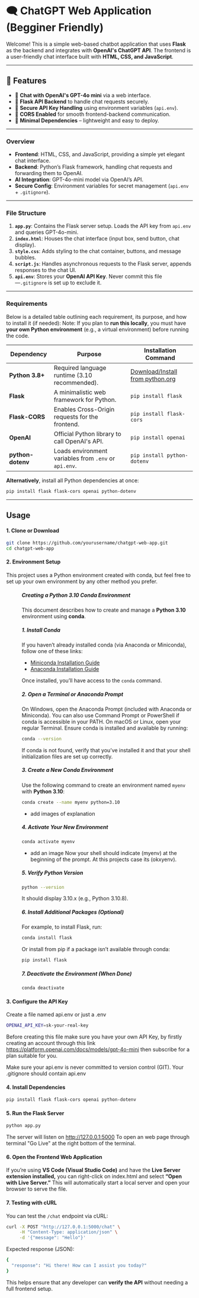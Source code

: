 # 🗨️ ChatGPT Web Application (Begginer Friendly)

Welcome! This is a simple web-based chatbot application that uses **Flask** as the backend and integrates with **OpenAI's ChatGPT API**. The frontend is a user-friendly chat interface built with **HTML, CSS, and JavaScript**. 

---

## 🚀 Features
- 🔹 **Chat with OpenAI's GPT-4o mini** via a web interface.
- 🔹 **Flask API Backend** to handle chat requests securely.
- 🔹 **Secure API Key Handling** using environment variables (`api.env`).
- 🔹 **CORS Enabled** for smooth frontend-backend communication.
- 🔹 **Minimal Dependencies** – lightweight and easy to deploy.

---

### **Overview**

- **Frontend**: HTML, CSS, and JavaScript, providing a simple yet elegant chat interface.
- **Backend**: Python’s Flask framework, handling chat requests and forwarding them to OpenAI.
- **AI Integration**: GPT-4o-mini model via OpenAI’s API.
- **Secure Config**: Environment variables for secret management (`api.env` + `.gitignore`).

---

### **File Structure**

1. **`app.py`**: Contains the Flask server setup. Loads the API key from `api.env` and queries GPT-4o-mini.
2. **`index.html`**: Houses the chat interface (input box, send button, chat display).
3. **`style.css`**: Adds styling to the chat container, buttons, and message bubbles.
4. **`script.js`**: Handles asynchronous requests to the Flask server, appends responses to the chat UI.
5. **`api.env`**: Stores your **OpenAI API Key**. Never commit this file—`.gitignore` is set up to exclude it.

---

### **Requirements**

Below is a detailed table outlining each requirement, its purpose, and how to install it (if needed):
Note: If you plan to **run this locally**, you must have **your own Python environment** (e.g., a virtual environment) before running the code.


| Dependency        | Purpose                                                  | Installation Command                 |
|-------------------|----------------------------------------------------------|--------------------------------------|
| **Python 3.8+**   | Required language runtime (3.10 recommended).            | [Download/Install from python.org](https://www.python.org/downloads/) |
| **Flask**         | A minimalistic web framework for Python.                 | `pip install flask`                  |
| **Flask-CORS**    | Enables Cross-Origin requests for the frontend.          | `pip install flask-cors`             |
| **OpenAI**        | Official Python library to call OpenAI's API.            | `pip install openai`                 |
| **python-dotenv** | Loads environment variables from `.env` or `api.env`.    | `pip install python-dotenv`          |

**Alternatively**, install all Python dependencies at once:

```bash 
pip install flask flask-cors openai python-dotenv 
```
---

## Usage 

#### 1. Clone or Download
```bash 
git clone https://github.com/yourusername/chatgpt-web-app.git
cd chatgpt-web-app
```
#### 2. Environment Setup
This project uses a Python environment created with conda, but feel free to set up your own environment by any other method you prefer.
<div style="margin-left: 3em;">

##### Creating a Python 3.10 Conda Environment
This document describes how to create and manage a **Python 3.10** environment using **conda**.

##### 1. Install Conda 

If you haven’t already installed conda (via Anaconda or Miniconda), follow one of these links:
- [Miniconda Installation Guide](https://docs.conda.io/en/latest/miniconda.html)
- [Anaconda Installation Guide](https://www.anaconda.com/products/distribution)

Once installed, you’ll have access to the `conda` command.

##### 2.  Open a Terminal or Anaconda Prompt

On Windows, open the Anaconda Prompt (included with Anaconda or Miniconda). You can also use Command Prompt or PowerShell if conda is accessible in your PATH.
On macOS or Linux, open your regular Terminal. Ensure conda is installed and available by running:
```bash 
conda --version
```
If conda is not found, verify that you’ve installed it and that your shell initialization files are set up correctly.

##### 3.  Create a New Conda Environment
Use the following command to create an environment named `myenv` with **Python 3.10**:
```bash
conda create --name myenv python=3.10
```
- add images of explanation 

##### 4.  Activate Your New Environment
```bash
conda activate myenv 
```
- add an image 
Now your shell should indicate (myenv) at the beginning of the prompt. At this projects case its (okxyenv).

##### 5.  Verify Python Version
```bash
python --version 
```
It should display 3.10.x (e.g., Python 3.10.8).

##### 6.  Install Additional Packages (Optional)

For example, to install Flask, run:
```bash
conda install flask
```
Or install from pip if a package isn’t available through conda:
```bash
pip install flask
```
##### 7. Deactivate the Environment (When Done)
```bash
conda deactivate
```
</div>

#### 3. Configure the API Key 
Create a file named api.env or just a .env

```bash 
OPENAI_API_KEY=sk-your-real-key
```
Before creating this file make sure you have your own API Key, by firstly creating an account through this link https://platform.openai.com/docs/models/gpt-4o-mini then subscribe for a plan suitable for you. 

Make sure your api.env is never committed to version control (GIT). Your .gitignore should contain api.env 

#### 4. Install Dependencies
```bash 
pip install flask flask-cors openai python-dotenv
```

#### 5. Run the Flask Server
```bash 
python app.py
```
The server will listen on http://127.0.0.1:5000 
To open an web page through terminal "Go Live" at the right bottom of the terminal. 

#### 6. Open the Frontend Web Application

If you’re using **VS Code (Visual Studio Code)** and have the **Live Server extension installed,** you can right-click on index.html and select **“Open with Live Server.”** This will automatically start a local server and open your browser to serve the file.

#### 7. Testing with cURL

You can test the `/chat` endpoint via cURL:

```bash
curl -X POST "http://127.0.0.1:5000/chat" \
     -H "Content-Type: application/json" \
     -d '{"message": "Hello"}'
```
Expected response (JSON):
```bash 
{
  "response": "Hi there! How can I assist you today?"
}
```
This helps ensure that any developer can **verify the API** without needing a full frontend setup.
